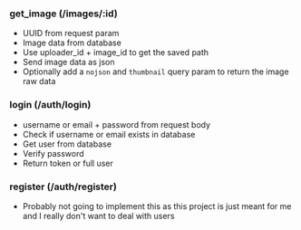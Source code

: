### get_image (/images/:id)
 - UUID from request param
 - Image data from database
 - Use uploader_id + image_id to get the saved path
 - Send image data as json
 - Optionally add a `nojson` and `thumbnail` query param to return the image raw data

### login (/auth/login)
 - username or email + password from request body
 - Check if username or email exists in database
 - Get user from database
 - Verify password
 - Return token or full user

### register (/auth/register)
 - Probably not going to implement this as this project is just meant for me and I really don't want to deal with users
